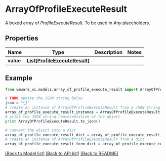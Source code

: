 # ArrayOfProfileExecuteResult

A boxed array of *ProfileExecuteResult*. To be used in *Any* placeholders. 

## Properties
Name | Type | Description | Notes
------------ | ------------- | ------------- | -------------
**value** | [**List[ProfileExecuteResult]**](ProfileExecuteResult.md) |  | 

## Example

```python
from vmware_vi.models.array_of_profile_execute_result import ArrayOfProfileExecuteResult

# TODO update the JSON string below
json = "{}"
# create an instance of ArrayOfProfileExecuteResult from a JSON string
array_of_profile_execute_result_instance = ArrayOfProfileExecuteResult.from_json(json)
# print the JSON string representation of the object
print ArrayOfProfileExecuteResult.to_json()

# convert the object into a dict
array_of_profile_execute_result_dict = array_of_profile_execute_result_instance.to_dict()
# create an instance of ArrayOfProfileExecuteResult from a dict
array_of_profile_execute_result_form_dict = array_of_profile_execute_result.from_dict(array_of_profile_execute_result_dict)
```
[[Back to Model list]](../README.md#documentation-for-models) [[Back to API list]](../README.md#documentation-for-api-endpoints) [[Back to README]](../README.md)


